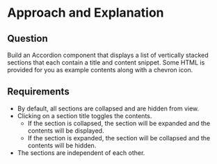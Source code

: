 # Approach and Explanation

## Question

Build an Accordion component that displays a list of vertically stacked sections that each contain a title and content snippet. Some HTML is provided for you as example contents along with a chevron icon.

## Requirements

- By default, all sections are collapsed and are hidden from view.
- Clicking on a section title toggles the contents.
  - If the section is collapsed, the section will be expanded and the contents will be displayed.
  - If the section is expanded, the section will be collapsed and the contents will be hidden.
- The sections are independent of each other.

